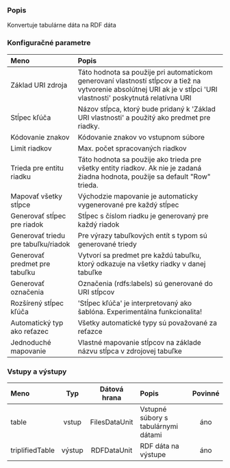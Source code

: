 ### Popis

Konvertuje tabulárne dáta na RDF dáta

### Konfiguračné parametre

| Meno | Popis |
|:----|:----|
|Základ URI zdroja | Táto hodnota sa použije pri automatickom generovaní vlastností stĺpcov a tiež na vytvorenie absolútnej URI ak je v stĺpci 'URI vlastnosti' poskytnutá relatívna URI |
|Stĺpec kľúča | Názov stĺpca, ktorý bude pridaný k 'Základ URI vlastnosti' a použitý ako predmet pre riadky. |
|Kódovanie znakov | Kódovanie znakov vo vstupnom súbore |
|Limit riadkov | Max. počet spracovaných riadkov |
|Trieda pre entitu riadku | Táto hodnota sa použije ako trieda pre všetky entity riadkov. Ak nie je zadaná žiadna hodnota, použije sa default "Row" trieda. |
|Mapovať všetky stĺpce | Východzie mapovanie je automaticky vygenerované pre každý stĺpec |
|Generovať stĺpec pre riadok | Stĺpec s číslom riadku je generovaný pre každý riadok |
|Generovať triedu pre tabuľku/riadok | Pre výrazy tabuľkových entít s typom sú generované triedy  |
|Generovať predmet pre tabuľku | Vytvorí sa predmet pre každú tabuľku, ktorý odkazuje na všetky riadky v danej tabuľke |
|Generovať označenia | Označenia (rdfs:labels) sú generované do URI stĺpcov |
|Rozšírený stĺpec kľúča | 'Stĺpec kľúča' je interpretovaný ako šablóna. Experimentálna funkcionalita! |
|Automatický typ ako reťazec | Všetky automatické typy sú považované za reťazce |
|Jednoduché mapovanie | Vlastné mapovanie stĺpcov na základe názvu stĺpca v zdrojovej tabuľke |

### Vstupy a výstupy

|Meno |Typ | Dátová hrana | Popis | Povinné |
|:--------|:------:|:------:|:-------------|:---------------------:|
|table           |vstup| FilesDataUnit| Vstupné súbory s tabulárnymi dátami |áno|
|triplifiedTable |výstup| RDFDataUnit  | RDF dáta na výstupe |áno|
